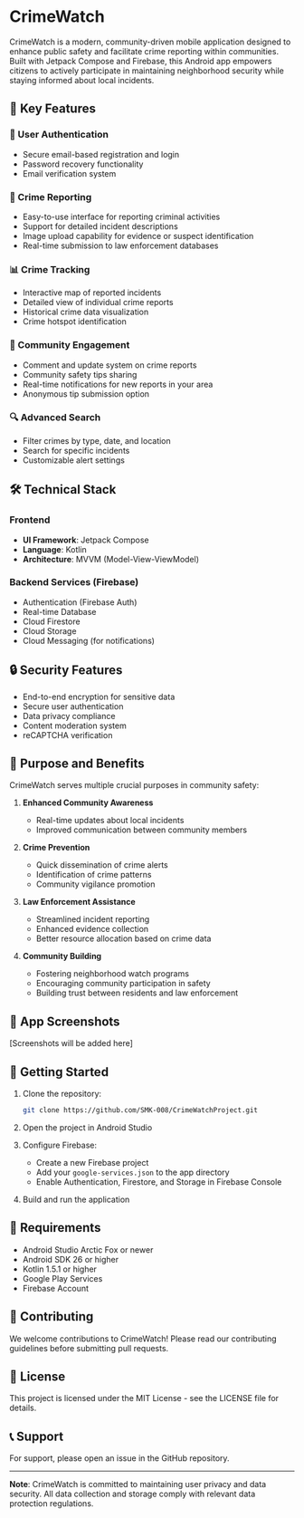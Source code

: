 # CrimeWatch

CrimeWatch is a modern, community-driven mobile application designed to enhance public safety and facilitate crime reporting within communities. Built with Jetpack Compose and Firebase, this Android app empowers citizens to actively participate in maintaining neighborhood security while staying informed about local incidents.

## 🌟 Key Features

### 📱 User Authentication
- Secure email-based registration and login
- Password recovery functionality
- Email verification system

### 🚨 Crime Reporting
- Easy-to-use interface for reporting criminal activities
- Support for detailed incident descriptions
- Image upload capability for evidence or suspect identification
- Real-time submission to law enforcement databases

### 📊 Crime Tracking
- Interactive map of reported incidents
- Detailed view of individual crime reports
- Historical crime data visualization
- Crime hotspot identification

### 👥 Community Engagement
- Comment and update system on crime reports
- Community safety tips sharing
- Real-time notifications for new reports in your area
- Anonymous tip submission option

### 🔍 Advanced Search
- Filter crimes by type, date, and location
- Search for specific incidents
- Customizable alert settings

## 🛠 Technical Stack

### Frontend
- **UI Framework**: Jetpack Compose
- **Language**: Kotlin
- **Architecture**: MVVM (Model-View-ViewModel)

### Backend Services (Firebase)
- Authentication (Firebase Auth)
- Real-time Database
- Cloud Firestore
- Cloud Storage
- Cloud Messaging (for notifications)

## 🔒 Security Features

- End-to-end encryption for sensitive data
- Secure user authentication
- Data privacy compliance
- Content moderation system
- reCAPTCHA verification

## 🎯 Purpose and Benefits

CrimeWatch serves multiple crucial purposes in community safety:

1. **Enhanced Community Awareness**
   - Real-time updates about local incidents
   - Improved communication between community members

2. **Crime Prevention**
   - Quick dissemination of crime alerts
   - Identification of crime patterns
   - Community vigilance promotion

3. **Law Enforcement Assistance**
   - Streamlined incident reporting
   - Enhanced evidence collection
   - Better resource allocation based on crime data

4. **Community Building**
   - Fostering neighborhood watch programs
   - Encouraging community participation in safety
   - Building trust between residents and law enforcement

## 📱 App Screenshots

[Screenshots will be added here]

## 🚀 Getting Started

1. Clone the repository:
   ```bash
   git clone https://github.com/SMK-008/CrimeWatchProject.git
   ```

2. Open the project in Android Studio

3. Configure Firebase:
   - Create a new Firebase project
   - Add your `google-services.json` to the app directory
   - Enable Authentication, Firestore, and Storage in Firebase Console

4. Build and run the application

## 📄 Requirements

- Android Studio Arctic Fox or newer
- Android SDK 26 or higher
- Kotlin 1.5.1 or higher
- Google Play Services
- Firebase Account

## 🤝 Contributing

We welcome contributions to CrimeWatch! Please read our contributing guidelines before submitting pull requests.

## 📝 License

This project is licensed under the MIT License - see the LICENSE file for details.

## 📞 Support

For support, please open an issue in the GitHub repository.

---

**Note**: CrimeWatch is committed to maintaining user privacy and data security. All data collection and storage comply with relevant data protection regulations.
